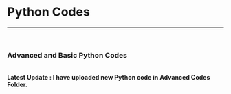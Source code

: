 
<h1>Python Codes</h1>
<hr>
<br>
<h3>Advanced and Basic Python Codes</h3>
<br>
<strong> <b>Latest Update</b> : I have uploaded new Python code in Advanced Codes Folder.</strong>
